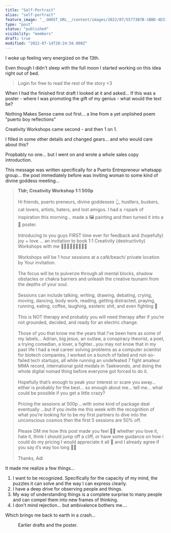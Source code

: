 ```yaml
---
title: "Self-Portrait"
alias: "self-portrait"
feature_image: "__GHOST_URL__/content/images/2022/07/55773B7B-1BBD-4D31-BA6E-B8E3DB36FABB.jpeg"
type: "post"
status: "published"
visibility: "members"
draft: true
modified: "2022-07-14T20:24:56.000Z"
---
```


<p>I woke up feeling very energized on the 13th. </p><p>Even though I didn't sleep with the full moon I started working on this idea right out of bed.</p><blockquote class="kg-blockquote-alt">Login for free to read the rest of the story &lt;3</blockquote><!--members-only--><p>When I had the finished first draft I looked at it and asked... If this was a poster - where I was promoting the gift of my genius - what would the text be?</p><p>Nothing Makes Sense came out first... a line from a yet unplished poem "puerto boy reflections"</p><p>Creativity Workshops came second - and then 1 on 1.</p><p>I filled in some other details and changed gears... and who would care about this?</p><p>Propbably no one... but I went on and wrote a whole sales copy introduction.</p><p>This message was written specifically for a Puerto Entrepreneur whatsapp group... the post immediately before was inviting woman to some kind of divine goddess meeting...</p><blockquote><strong>Tldr; Creativity Workshop 1:1 500p</strong><br><br>Hi friends, puerto preneurs, divine goddesses 👆, hustlers, buskers, cat lovers, artists, haters, and lost amigos. I had a ⚡️spark of inspiration this morning… made a 🖼 painting and then turned it into a 🌅 poster.<br><br>Introducing to you guys FIRST time ever for feedback and (hopefully) joy + love … an invitation to book 1:1 Creativity (destructivity) Workshops with me 🚀🤗🤩😵‍💫🧠😶‍🌫️🤯<br><br>Workshops will be 1 hour sessions at a café/beach/ private location by Your invitation.<br><br>The focus will be to pulverize through all mental blocks, shadow obstacles or chakra barriers and unleash the creative tsunami from the depths of your soul.<br><br>Sessions can include talking, writing, drawing, debating, crying, moving, dancing, body work, reading, getting distracted, praying, running, eating, coffee, laughing, esoteric shit, and even fighting 🥊<br><br>This is NOT therapy and probably you will need therapy after if you’re not grounded, decided, and ready for an electric change.<br><br>Those of you that know me the years that I’ve been here as some of my labels… Adrian, big jesus, an outlaw, a conspiracy theorist, a poet, a trying comedian, a lover, a fighter…you may not know that in my past life I had a real career solving problems as a computer scientist for biotech companies, I worked on a bunch of failed and not-so-failed tech startups, all while running an undefeated 7 fight amateur MMA record, international gold medals in Taekwondo, and doing the whole digital nomad thing before everyone got forced to do it.<br><br>Hopefully that’s enough to peak your interest or scare you away…either is probably for the best… so enough about me… tell me… what could be possible if you get a little crazy?<br><br>Pricing the sessions at 500p …with some kind of package deal eventually …but if you invite me this week with the recognition of what you’re looking for to be my first partners to dive into the unconscious cosmos then the first 5 sessions are 50% off.<br><br>Please DM me how this post made you feel 🙏🤗 whether you love it, hate it, think I should jump off a cliff, or have some guidance on how i could do my pricing I would appreciate it all 🤩 and I already agree if you say it’s way too long 🤷‍♂️<br><br>Thanks, Adi</blockquote><p>It made me realize a few things...</p><ol><li>I want to be recognized. Specifically for the capacity of my mind, the puzzles it can solve and the way I can express clearly.</li><li>I have a deep drive for observing people and things.</li><li>My way of understanding things is a complete surprise to many people and can compel them into new frames of thinking.</li><li>I don't mind rejection... but ambivalence bothers me....</li></ol><p>Which brings me back to earth in a crash...</p>
<figure class="kg-card kg-gallery-card kg-width-wide kg-card-hascaption"><div class="kg-gallery-container"><div class="kg-gallery-row"><div class="kg-gallery-image">
<a src="__GHOST_URL__/content/images/2022/07/43CCF591-FE0E-4824-9021-F26D45C9ECC3.png" width="959" height="1280" loading="lazy" alt srcset="__GHOST_URL__/content/images/size/w600/2022/07/43CCF591-FE0E-4824-9021-F26D45C9ECC3.png 600w, __GHOST_URL__/content/images/2022/07/43CCF591-FE0E-4824-9021-F26D45C9ECC3.png 959w" sizes="(min-width: 720px) 720px"></div><div class="kg-gallery-image">
<a src="__GHOST_URL__/content/images/2022/07/0271973F-E501-4231-9DE8-9F722F84253A.png" width="959" height="1280" loading="lazy" alt srcset="__GHOST_URL__/content/images/size/w600/2022/07/0271973F-E501-4231-9DE8-9F722F84253A.png 600w, __GHOST_URL__/content/images/2022/07/0271973F-E501-4231-9DE8-9F722F84253A.png 959w" sizes="(min-width: 720px) 720px"></div><div class="kg-gallery-image">
<a src="__GHOST_URL__/content/images/2022/07/81119616-E860-44B2-B056-B460A1EF104E.png" width="959" height="1280" loading="lazy" alt srcset="__GHOST_URL__/content/images/size/w600/2022/07/81119616-E860-44B2-B056-B460A1EF104E.png 600w, __GHOST_URL__/content/images/2022/07/81119616-E860-44B2-B056-B460A1EF104E.png 959w" sizes="(min-width: 720px) 720px"></div></div></div><figcaption>Earlier drafts and the poster.</figcaption>
</figure>
